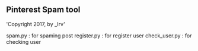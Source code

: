
Pinterest Spam tool
-------------------------------------
'Copyright 2017, by _Irv'

spam.py : for spaming post
register.py : for register user
check_user.py : for checking user

